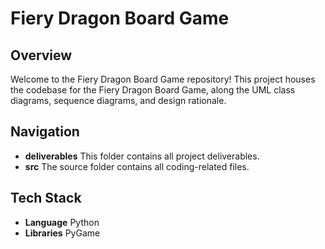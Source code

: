 # Fiery Dragon Board Game

## Overview

Welcome to the Fiery Dragon Board Game repository! This project houses the codebase for the Fiery Dragon Board Game, along the UML class diagrams, sequence diagrams, and design rationale. 

## Navigation

- **deliverables** This folder contains all project deliverables.
- **src** The source folder contains all coding-related files.

## Tech Stack

- **Language** Python
- **Libraries** PyGame